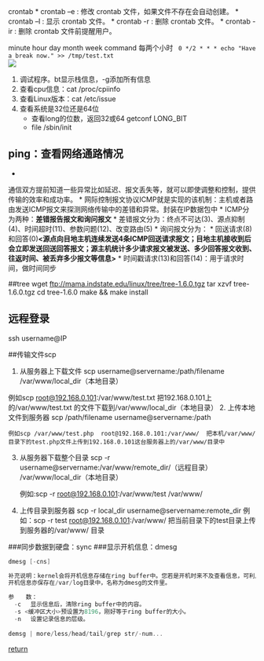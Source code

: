 crontab
    * crontab –e : 修改 crontab 文件，如果文件不存在会自动创建。 
    * crontab –l : 显示 crontab 文件。 
    * crontab -r : 删除 crontab 文件。
    * crontab -ir : 删除 crontab 文件前提醒用户。
    
minute   hour   day   month   week   command
每两个小时 
``` 0 */2 * * * echo "Have a break now." >> /tmp/test.txt```  
![](/assets/08090352-4e0aa3fe4f404b3491df384758229be1.png)

1. 调试程序。bt显示栈信息，-g添加所有信息
1. 查看cpu信息：cat /proc/cpiinfo
1. 查看Linux版本：cat /etc/issue
1. 查看系统是32位还是64位
    * 查看long的位数，返回32或64 getconf LONG_BIT
    * file /sbin/init

## ping：查看网络通路情况
* 
通信双方提前知道一些异常比如延迟、报文丢失等，就可以即使调整和控制，提供传输的效率和成功率。
* 
网际控制报文协议ICMP就是实现的该机制：主机或者路由发送ICMP报文来探测网络传输中的差错和异常。封装在IP数据包中
* 
ICMP分为两种：**差错报告报文和询问报文**
    * 
差错报文分为：终点不可达(3)、源点抑制(4)、时间超时(11)、参数问题(12)、改变路由(5)
    * 
询问报文分为：
        * 
回送请求(8)和回答(0)**<**源点向目地主机连续发送4条ICMP回送请求报文；目地主机接收到后会立即发送回送回答报文；源主机统计多少请求报文被发送、多少回答报文收到、往返时间、被丢弃多少报文等信息**>**
        * 
时间戳请求(13)和回答(14)：用于请求时间，做时间同步


##tree
 wget ftp://mama.indstate.edu/linux/tree/tree-1.6.0.tgz
tar xzvf tree-1.6.0.tgz
cd tree-1.6.0
make && make install

## 远程登录
ssh username@IP

##传输文件scp
1. 从服务器上下载文件
scp username@servername:/path/filename /var/www/local_dir（本地目录）

 例如scp root@192.168.0.101:/var/www/test.txt  把192.168.0.101上的/var/www/test.txt 的文件下载到/var/www/local_dir（本地目录）
2. 上传本地文件到服务器
scp /path/filename username@servername:/path
    
    例如scp /var/www/test.php  root@192.168.0.101:/var/www/  把本机/var/www/目录下的test.php文件上传到192.168.0.101这台服务器上的/var/www/目录中
3. 从服务器下载整个目录
scp -r username@servername:/var/www/remote_dir/（远程目录） /var/www/local_dir（本地目录）
    
    例如:scp -r root@192.168.0.101:/var/www/test  /var/www/  

4. 上传目录到服务器
scp  -r local_dir username@servername:remote_dir
    例如：scp -r test  root@192.168.0.101:/var/www/   把当前目录下的test目录上传到服务器的/var/www/ 目录


###同步数据到硬盘：sync
###显示开机信息：dmesg
```C
dmesg [-cns]

补充说明：kernel会将开机信息存储在ring buffer中。您若是开机时来不及查看信息，可利用dmesg来查看。
开机信息亦保存在/var/log目录中，名称为dmesg的文件里。

参　　数：
　-c 　显示信息后，清除ring buffer中的内容。
　-s <缓冲区大小>预设置为8196，刚好等于ring buffer的大小。
　-n 　设置记录信息的层级。
　
demsg | more/less/head/tail/grep str/-num...
```



[return](README.md)